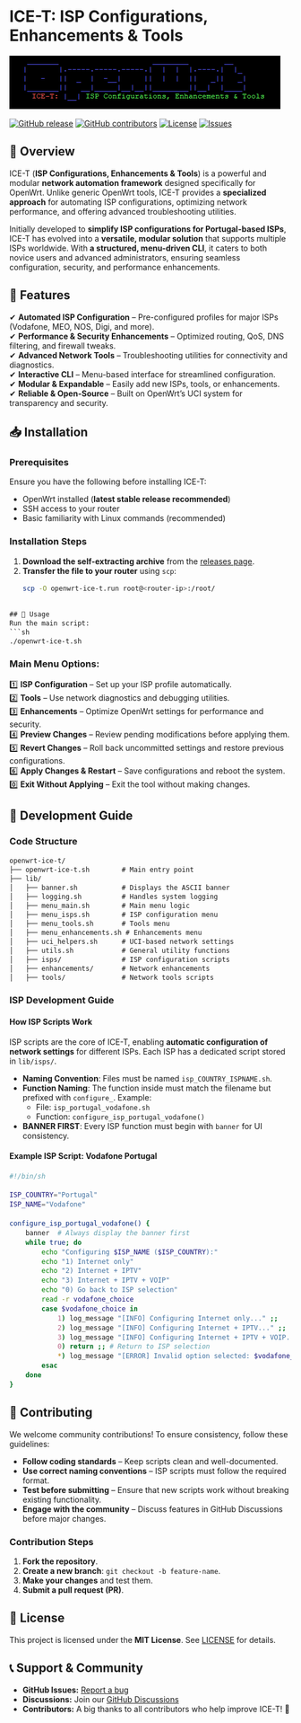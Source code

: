 # ICE-T: ISP Configurations, Enhancements & Tools

![ICE-T Logo](https://raw.githubusercontent.com/penalte/OpenWrt-ICE-T/refs/heads/main/images/logo.png?token=GHSAT0AAAAAAC5A7N5VWFTP44RMXU3NFI6GZ5KRZ6A)

[![GitHub release](https://img.shields.io/github/v/release/penalte/openwrt-ice-t)](https://github.com/penalte/openwrt-ice-t/releases) [![GitHub contributors](https://img.shields.io/github/contributors/penalte/openwrt-ice-t)](https://github.com/penalte/openwrt-ice-t/graphs/contributors) [![License](https://img.shields.io/github/license/penalte/openwrt-ice-t)](LICENSE) [![Issues](https://img.shields.io/github/issues/penalte/openwrt-ice-t)](https://github.com/penalte/openwrt-ice-t/issues)

## 🔹 Overview
ICE-T (**ISP Configurations, Enhancements & Tools**) is a powerful and modular **network automation framework** designed specifically for OpenWrt. Unlike generic OpenWrt tools, ICE-T provides a **specialized approach** for automating ISP configurations, optimizing network performance, and offering advanced troubleshooting utilities.

Initially developed to **simplify ISP configurations for Portugal-based ISPs**, ICE-T has evolved into a **versatile, modular solution** that supports multiple ISPs worldwide. With **a structured, menu-driven CLI**, it caters to both novice users and advanced administrators, ensuring seamless configuration, security, and performance enhancements.

## 🚀 Features
✔ **Automated ISP Configuration** – Pre-configured profiles for major ISPs (Vodafone, MEO, NOS, Digi, and more).  
✔ **Performance & Security Enhancements** – Optimized routing, QoS, DNS filtering, and firewall tweaks.  
✔ **Advanced Network Tools** – Troubleshooting utilities for connectivity and diagnostics.  
✔ **Interactive CLI** – Menu-based interface for streamlined configuration.  
✔ **Modular & Expandable** – Easily add new ISPs, tools, or enhancements.  
✔ **Reliable & Open-Source** – Built on OpenWrt’s UCI system for transparency and security.  

## 📥 Installation
### Prerequisites
Ensure you have the following before installing ICE-T:
- OpenWrt installed (**latest stable release recommended**)
- SSH access to your router
- Basic familiarity with Linux commands (recommended)

### Installation Steps
1. **Download the self-extracting archive** from the [releases page](https://github.com/penalte/openwrt-ice-t/releases).
2. **Transfer the file to your router** using `scp`:
   ```sh
   scp -O openwrt-ice-t.run root@<router-ip>:/root/
```

## 🎯 Usage
Run the main script:
```sh
./openwrt-ice-t.sh
```
### Main Menu Options:
1️⃣ **ISP Configuration** – Set up your ISP profile automatically.  
2️⃣ **Tools** – Use network diagnostics and debugging utilities.  
3️⃣ **Enhancements** – Optimize OpenWrt settings for performance and security.  
4️⃣ **Preview Changes** – Review pending modifications before applying them.  
5️⃣ **Revert Changes** – Roll back uncommitted settings and restore previous configurations.  
6️⃣ **Apply Changes & Restart** – Save configurations and reboot the system.  
0️⃣ **Exit Without Applying** – Exit the tool without making changes.  

## 🔧 Development Guide
### Code Structure
```
openwrt-ice-t/
├── openwrt-ice-t.sh        # Main entry point
├── lib/
│   ├── banner.sh           # Displays the ASCII banner
│   ├── logging.sh          # Handles system logging
│   ├── menu_main.sh        # Main menu logic
│   ├── menu_isps.sh        # ISP configuration menu
│   ├── menu_tools.sh       # Tools menu
│   ├── menu_enhancements.sh # Enhancements menu
│   ├── uci_helpers.sh      # UCI-based network settings
│   ├── utils.sh            # General utility functions
│   ├── isps/               # ISP configuration scripts
│   ├── enhancements/       # Network enhancements
│   ├── tools/              # Network tools scripts
```

### ISP Development Guide
#### **How ISP Scripts Work**
ISP scripts are the core of ICE-T, enabling **automatic configuration of network settings** for different ISPs. Each ISP has a dedicated script stored in `lib/isps/`.

- **Naming Convention**: Files must be named `isp_COUNTRY_ISPNAME.sh`.
- **Function Naming**: The function inside must match the filename but prefixed with `configure_`. Example:
  - File: `isp_portugal_vodafone.sh`
  - Function: `configure_isp_portugal_vodafone()`
- **BANNER FIRST**: Every ISP function must begin with `banner` for UI consistency.

#### Example ISP Script: Vodafone Portugal
```sh
#!/bin/sh

ISP_COUNTRY="Portugal"
ISP_NAME="Vodafone"

configure_isp_portugal_vodafone() {
    banner  # Always display the banner first
    while true; do
        echo "Configuring $ISP_NAME ($ISP_COUNTRY):"
        echo "1) Internet only"
        echo "2) Internet + IPTV"
        echo "3) Internet + IPTV + VOIP"
        echo "0) Go back to ISP selection"
        read -r vodafone_choice
        case $vodafone_choice in
            1) log_message "[INFO] Configuring Internet only..." ;;
            2) log_message "[INFO] Configuring Internet + IPTV..." ;;
            3) log_message "[INFO] Configuring Internet + IPTV + VOIP..." ;;
            0) return ;; # Return to ISP selection
            *) log_message "[ERROR] Invalid option selected: $vodafone_choice" ;;
        esac
    done
}
```

## 🤝 Contributing
We welcome community contributions! To ensure consistency, follow these guidelines:
- **Follow coding standards** – Keep scripts clean and well-documented.
- **Use correct naming conventions** – ISP scripts must follow the required format.
- **Test before submitting** – Ensure that new scripts work without breaking existing functionality.
- **Engage with the community** – Discuss features in GitHub Discussions before major changes.

### Contribution Steps
1. **Fork the repository**.
2. **Create a new branch**: `git checkout -b feature-name`.
3. **Make your changes** and test them.
4. **Submit a pull request (PR)**.

## 📜 License
This project is licensed under the **MIT License**. See [LICENSE](LICENSE) for details.

## 📞 Support & Community
- **GitHub Issues:** [Report a bug](https://github.com/penalte/openwrt-ice-t/issues)
- **Discussions:** Join our [GitHub Discussions](https://github.com/penalte/openwrt-ice-t/discussions)
- **Contributors:** A big thanks to all contributors who help improve ICE-T! 🎉